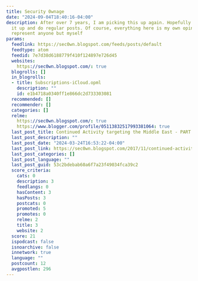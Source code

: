 ```yaml
---
title: Security 0wnage
date: "2024-09-04T18:40:16-04:00"
description: After over 7 years, I am picking this up again. Hopefully I can keep
  it up and do regular posts. Of course, everything here is my own opinions and doesn't
  represent anyone but myself
params:
  feedlink: https://sec0wn.blogspot.com/feeds/posts/default
  feedtype: atom
  feedid: 7e7d38d6188779f410f124897e726d45
  websites:
    https://sec0wn.blogspot.com/: true
  blogrolls: []
  in_blogrolls:
  - title: Subscriptions-iCloud.opml
    description: ""
    id: e1b4718a0340ff1e866dc2d733303081
  recommended: []
  recommender: []
  categories: []
  relme:
    https://sec0wn.blogspot.com/: true
    https://www.blogger.com/profile/05113832517993381064: true
  last_post_title: Continued Activity targeting the Middle East - PART 2
  last_post_description: ""
  last_post_date: "2024-03-24T16:53:22-04:00"
  last_post_link: https://sec0wn.blogspot.com/2017/11/continued-activity-targeting-middle.html
  last_post_categories: []
  last_post_language: ""
  last_post_guid: 53c2bdebab60a6f7a23f49034fca39c2
  score_criteria:
    cats: 0
    description: 3
    feedlangs: 0
    hasContent: 3
    hasPosts: 3
    postcats: 0
    promoted: 5
    promotes: 0
    relme: 2
    title: 3
    website: 2
  score: 21
  ispodcast: false
  isnoarchive: false
  innetwork: true
  language: ""
  postcount: 12
  avgpostlen: 296
---
```

